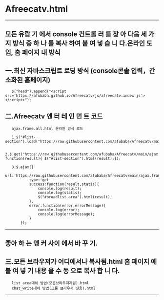 # Afreecatv.html

------------------------------------------------------------------------------------------------------------------------

모든 유람 기 에서 console 컨트롤 러 를 찾 아 다음 세 가지 방식 중 하 나 를 복사 하여 붙 여 넣 습 니 다.온라인 도입, 홈 페이지 내 방식
--
一.최신 자바스크립트 로딩 방식 (console콘솔 입력，간소화된 홈페이지)
--
       $("head").append("<script src='https://afubaba.github.io/Afreecatv/js/afreecatv.index.js'></script>");
       

二.Afreecatv 엔 터 테 인 먼 트 코드
--
       ajax.frame.all.html 온라인 방식 로드

       1.$("#list-section").load("https://raw.githubusercontent.com/afubaba/Afreecatv/main/ajax.frame.all.html");

       2.$.get("https://raw.githubusercontent.com/afubaba/Afreecatv/main/ajax.frame.all.html", function(result){ $("#list-section").html(result);});

       3.$.ajax({
               url:'https://raw.githubusercontent.com/afubaba/Afreecatv/main/ajax.frame.all.html',
               type:'get',
               success:function(result,statis){
                   console.log(result);
                   console.log(statis);
                   $("#broadlist_area").html(result);
               },
               error:function(error,errorMessage){
                   console.log(error);
                   console.log(errorMessage);
               }
           });

------------------------------------------------------------------------------------------------------------------------
 좋아 하 는 앵 커 사이 에서 바 꾸 기.
 --
三.모든 브라우저가 어디에서나 복사됨.html 홈 페이지 에 붙 여 넣 기 내용 을 수 동 으로 복사 합 니 다.
------------------------------------------------------------------------------------------------------------------------
       list_area대체 방법(모든브라우저지원).html
       chat_write대체 방법(크롬 브라우저 전용).html
 ------------------------------------------------------------------------------------------------------------------------       

